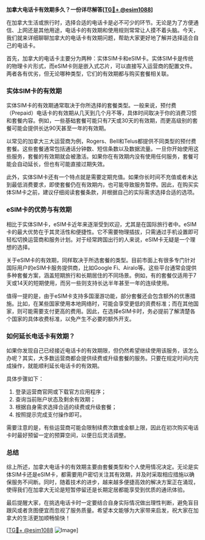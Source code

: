**加拿大电话卡有效期多久？一份详尽解答[[TG💪+ @esim1088](https://t.me/s/esim1088)]**

在加拿大生活或旅行时，选择合适的电话卡是必不可少的环节。无论是为了方便通信、上网还是其他用途，电话卡的有效期和使用规则常常让人摸不着头脑。今天，我们就来详细聊聊加拿大的电话卡有效期问题，帮助大家更好地了解并选择适合自己的电话卡。

首先，加拿大的电话卡主要分为两种：实体SIM卡和eSIM卡。实体SIM卡是传统的物理卡片形式，而eSIM卡则是嵌入式芯片，可以直接写入运营商的配置文件。两者各有优劣，但无论哪种类型，它们的有效期都与购买套餐相关联。

### 实体SIM卡的有效期

实体SIM卡的有效期通常取决于你所选择的套餐类型。一般来说，预付费（Prepaid）电话卡的有效期从几天到几个月不等，具体时间取决于你的消费习惯和套餐内容。例如，一些基础套餐可能只有7天或30天的有效期，而更高级别的套餐可能会提供长达90天甚至一年的有效期。

以常见的加拿大三大运营商为例，Rogers、Bell和Telus都提供不同类型的预付费套餐。这些套餐通常包括通话分钟数、短信条数以及数据流量。一旦你开始使用这些服务，套餐的有效期就会被激活。如果你在有效期内没有使用任何服务，套餐可能会自动延长，但也有可能直接过期失效。

此外，实体SIM卡还有一个特点就是需要定期充值。如果你长时间不充值或者未达到最低消费要求，即使套餐仍在有效期内，也可能导致服务暂停。因此，在购买实体SIM卡之前，建议仔细阅读套餐条款，并根据自己的实际需求选择合适的选项。

### eSIM卡的优势与有效期

相比于实体SIM卡，eSIM卡近年来逐渐受到欢迎，尤其是在国际旅行者中。eSIM卡的最大优势在于其灵活性和便捷性。它不需要物理插拔，只需通过手机设置即可轻松切换运营商和服务计划。对于经常跨国出行的人来说，eSIM卡无疑是一个理想的选择。

关于eSIM卡的有效期，同样取决于所选套餐的类型。目前市面上有很多专门针对国际用户的eSIM卡服务提供商，比如Google Fi、Airalo等。这些平台通常会提供多种套餐方案，涵盖短期旅行和长期居住的不同场景。例如，有的套餐仅适用于7天或14天的短期使用，而另一些则支持长达半年甚至一年的连续使用。

值得一提的是，由于eSIM卡支持多国漫游功能，部分套餐还会包含额外的优惠措施。比如，在某些国家使用本地网络时，可能会享受更低的资费标准；而在其他国家，则可能需要支付更高的费用。因此，在选择eSIM卡时，务必提前了解清楚各个国家的具体收费标准，以免产生不必要的额外开支。

### 如何延长电话卡有效期？

如果你发现自己已经接近电话卡的有效期限，但仍然希望继续使用该服务，该怎么办呢？其实，大多数运营商都会提供续费或升级套餐的服务。只要在规定时间内完成操作，就能顺利延长电话卡的有效期。

具体步骤如下：

1. 登录运营商官网或下载官方应用程序；
2. 查询当前账户状态及剩余有效期；
3. 根据自身需求选择合适的续费或升级套餐；
4. 按照提示完成支付操作即可。

需要注意的是，有些运营商可能会限制续费次数或金额上限，因此在初次购买电话卡时最好预留一定的预算空间，以便日后灵活调整。

### 总结

综上所述，加拿大电话卡的有效期主要由套餐类型和个人使用情况决定。无论是实体SIM卡还是eSIM卡，都需要用户密切关注其有效期，并及时采取相应措施以确保服务不间断。同时，随着技术的进步，越来越多便捷高效的解决方案正在涌现，使得我们在加拿大无论是短暂停留还是长期定居都能享受到优质的通讯体验。

最后提醒大家，在挑选电话卡时一定要结合自身实际情况做出理性判断，避免盲目跟风或者贪图便宜而忽视了服务质量。希望本文能够为大家带来启发，祝大家在加拿大的生活更加顺畅愉快！

[[TG💪+ @esim1088](https://t.me/s/esim1088) ![Image](https://i.postimg.cc/4NQfJmqS/Snipaste-2025-05-13-00-14-12.png)]